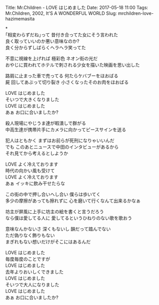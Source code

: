 Title: Mr.Children - LOVE はじめました
Date: 2017-05-18 11:00
Tags: Mr.Children, 2002, It'S A WONDERFUL WORLD
Slug: mrchildren-love-hazimemasita


\*  
｢相変わらずだね｣って 昔付き合ってた女にそう言われた  
良く取っていいのか悪い意味なのか?  
良く分からずしばらくヘラヘラ笑ってた  
  
不意に視線を上げれば 極彩色 ネオン街の光だ  
おやじに買われてホテルで刺される少女を描いた映画を思い出した  
  
路肩に止まった車で売ってる 何たらケバブーをほおばる  
屍 回してあぶって切り裂き 小さくなったそのお肉をほおばる  
  
LOVE はじめました  
そいつで大きくなりました  
LOVE はじめました  
あぁ お口に合いましたか?  
  
殺人現場にやじうま達が暇潰しで群がる  
中高生達が携帯片手にカメラに向かってピースサインを送る  
  
犯人はともかく まずはお前らが死刑になりゃいいんだ  
でも このあとニュースで中田のインタビューがあるから  
それ見てから考えるとしようか  
  
LOVE よく冷えております  
時代の向かい風も受けて  
LOVE よく冷えております  
あぁ イッキに飲み干せたらな  
  
この街の中で押し合いへし合い 僕らは歩いてく  
多少の摩擦があっても擦れずに 心を磨いて行くなんて出来るかなぁ  
  
坊主が屏風に上手に坊主の絵を書くと言うだろう  
なら僕は愛してる人に 愛してるというひねりのない歌を歌おう  
  
意味なんかないさ 深くもないし 韻だって踏んでない  
ただ偽りなく飾りもない  
まぎれもない想いだけがそこにはあるんだ  
  
LOVE はじめました  
毎度毎度のことですが  
LOVE はじめました  
去年よりおいしくできました  
LOVE はじめました  
そいつで大人になりました  
LOVE はじめました  
あぁ お口に合いましたか?  
